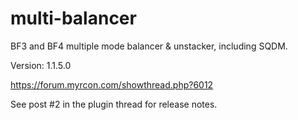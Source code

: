 multi-balancer
==============

BF3 and BF4 multiple mode balancer &amp; unstacker, including SQDM.

Version: 1.1.5.0

https://forum.myrcon.com/showthread.php?6012

See post #2 in the plugin thread for release notes.

